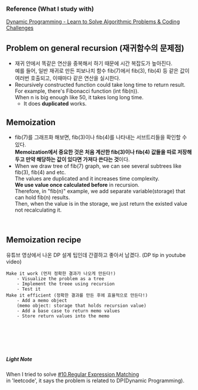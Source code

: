 ### Reference (What I study with)
[Dynamic Programming - Learn to Solve Algorithmic Problems & Coding Challenges](https://www.youtube.com/watch?v=oBt53YbR9Kk)<br/>

## Problem on general recursion (재귀함수의 문제점)
- 재귀 안에서 똑같은 연산을 중복해서 하기 때문에 시간 복잡도가 높아진다. <br/>
예를 들어, 일반 재귀로 만든 피보나치 함수 fib(7)에서 fib(3), fib(4) 등 같은 값이 여러번 호출되고, 이때마다 같은 연산을 실시한다. 
- Recursively constructed function could take long time to return result.<br/>
For example, there's Fibonacci function (int fib(n)).<br/>
When n is big enough like 50, it takes long long time.<br/>
	- It does **duplicated** works.

## Memoization
- fib(7)를 그래프화 해보면, fib(3)이나 fib(4)를 나타내는 서브트리들을 확인할 수 있다.<br/> **Memoization에서 중요한 것은 처음 계산한 fib(3)이나 fib(4) 값들을 따로 저장해 두고 만약 해당하는 값이 있다면 가져다 쓴다는 것**이다.
- When we draw tree of fib(7) graph, we can see several subtrees like fib(3), fib(4) and etc. <br/>
The values are duplicated and it increases time complexity.<br/>
**We use value once calculated before** in recursion.<br/>
Therefore, in "fib(n)" example, we add separate variable(storage) that can hold fib(n) results. <br/>
Then, when the value is in the storage, we just return the existed value not recalculating it. 
<br/>

## Memoization recipe
유튜브 영상에서 나온 DP 설계 팁인데 간결하고 좋아서 남겼다. (DP tip in youtube video)
	
	Make it work (먼저 정확한 결과가 나오게 만든다!)
		- Visualize the problem as a tree
		- Implement the treee using recursion
		- Test it 
	Make it efficient (정확한 결과를 만든 후에 효율적으로 만든다!)
		- Add a memo object
		(memo object: storage that holds recursion value)
		- Add a base case to return memo values
		- Store return values into the memo


<br/><br/><br/><br/>
##### Light Note
When I tried to solve [#10.Regular Expression Matching](https://leetcode.com/problems/regular-expression-matching/)<br/> in 'leetcode', it says the problem is related to DP(Dynamic Programming).<br/>



